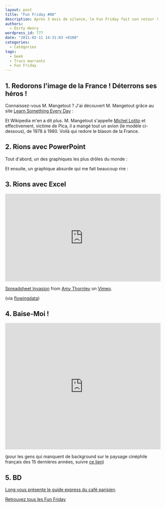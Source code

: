 ```yaml
---
layout: post
title: "Fun Friday #08"
description: Après 3 mois de silence, le Fun Friday fait son retour !
authors:
  - Dirty Henry
wordpress_id: 777
date: "2011-02-11 14:31:03 +0100"
categories:
  - Catégories
tags:
  - Geek
  - Trucs marrants
  - Fun Friday
---
```


<h2>1. Redorons l'image de la France ! Déterrons ses héros !</h2>

Connaissez-vous M. Mangetout ? J'ai découvert M. Mangetout grâce au site
[Learn Something Every Day](http://www.learnsomethingeveryday.co.uk/#/2010/11/06] "pour lequel les affaires marchent fort : ils ont une [application iPhone->http://itunes.apple.com/fr/app/learn-something-every-day/id403233770?mt=8] et [un livre en précommande->http://www.amazon.com/Learn-Something-Every-Day-Young/dp/0399536663")
:

<img464>

Et Wikipedia m'en a dit plus. M. Mangetout s'appelle
[Michel Lotito](http://fr.wikipedia.org/wiki/Monsieur_Mangetout) et
effectivement, victime de Pica, il a mangé tout un avion (le modèle ci-dessous),
de 1978 à 1980. Voilà qui redore le blason de la France.

<img465>

<h2>2. Rions avec PowerPoint</h2>

Tout d'abord, un des graphiques les plus drôles du monde :

<img466>

Et ensuite, un graphique absurde qui me fait beaucoup rire :

<img467>

<h2>3. Rions avec Excel</h2>

<iframe src="http://player.vimeo.com/video/16845078" width="500" height="281" frameborder="0"></iframe><p><a href="http://vimeo.com/16845078">Spreadsheet Invasion</a> from <a href="http://vimeo.com/iammow">Amy Thornley</a> on <a href="http://vimeo.com">Vimeo</a>.</p>

(via [flowingdata](http://flowingdata.com/2010/11/24/spreadsheet-invasion/))

<h2>4. Baise-Moi !</h2>

<iframe title="YouTube video player" width="500" height="405" src="http://www.youtube.com/embed/pPNtNj3cSxU?rel=0" frameborder="0" allowfullscreen></iframe>

(pour les gens qui manquent de background sur le paysage cinéphile français des
15 dernières années, suivre
[ce lien](<http://fr.wikipedia.org/wiki/Baise-moi_(film)>))

<h2>5. BD</h2>

[Long vous présente le guide express du café parisien](http://long.blog.lemonde.fr/2010/12/08/un-cafe-a-paris/).

[Retrouvez tous les Fun Friday](mot164)

